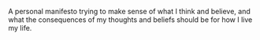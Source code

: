 A personal manifesto trying to make sense of what I think and believe, and what the consequences of my thoughts and beliefs should be for how I live my life.
